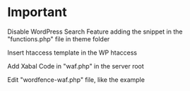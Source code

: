 # Important

Disable WordPress Search Feature adding the snippet in the "functions.php" file in theme folder

Insert htaccess template in the WP htaccess

Add Xabal Code in "waf.php" in the server root

Edit "wordfence-waf.php" file, like the example
